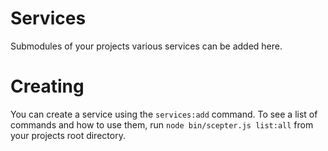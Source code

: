 # Services

Submodules of your projects various services can be added here.

# Creating

You can create a service using the `services:add` command. To see a list of commands and how to use them, run `node bin/scepter.js list:all` from your projects root directory.
